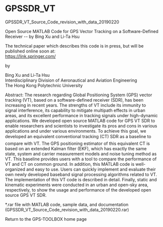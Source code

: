 # GPSSDR_VT
GPSSDR_VT_Source_Code_revision_with_data_20190220

Open Source MATLAB Code for GPS Vector Tracking on a Software-Defined Receiver -- by Bing Xu and Li-Ta Hsu
 
 
The technical paper which describes this code is in press, but will be published online soon at:  
https://link.springer.com/  
 
by  
 
Bing Xu and Li-Ta Hsu  
Interdisciplinary Division of Aeronautical and Aviation Engineering  
The Hong Kong Polytechnic University  
 
Abstract: The research regarding Global Positioning System (GPS) vector tracking (VT), based on a software-defined receiver (SDR), has been increasing in recent years. The strengths of VT include its immunity to signal interference, its capability to mitigate multipath effects in urban areas, and its excellent performance in tracking signals under high-dynamic applications. We developed open source MATLAB code for GPS VT SDR to enable researchers and scientists to investigate its pros and cons in various applications and under various environments. To achieve this goal, we developed an equivalent conventional tracking (CT) SDR as a baseline to compare with VT. The GPS positioning estimator of this equivalent CT is based on an extended Kalman filter (EKF), which has exactly the same state, system and carrier measurement models and noise tuning method as VT. This baseline provides users with a tool to compare the performance of VT and CT on common ground. In addition, this MATLAB code is well-organized and easy to use. Users can quickly implement and evaluate their own newly developed baseband signal processing algorithms related to VT. The implementation of this VT code is described in detail. Finally, static and kinematic experiments were conducted in an urban and open-sky area, respectively, to show the usage and performance of the developed open source GPS VT SDR.  
 
 
*.rar file with MATLAB code, sample data, and documentation (GPSSDR_VT_Source_Code_revision_with_data_20190220.rar)

 
 
 
Return to the GPS-TOOLBOX home page
